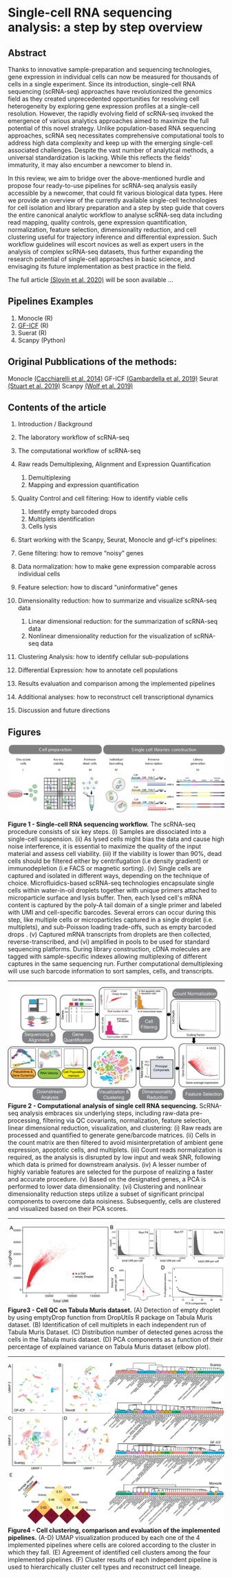 # Single-cell RNA sequencing analysis: a step by step overview

## Abstract
Thanks to innovative sample-preparation and sequencing technologies, gene expression in individual cells can now be measured for thousands of cells in a single experiment. Since its introduction, single-cell RNA sequencing (scRNA-seq) approaches have revolutionized the genomics field as they created unprecedented opportunities for resolving cell heterogeneity by exploring gene expression profiles at a single-cell resolution. However, the rapidly evolving field of scRNA-seq invoked the emergence of various analytics approaches aimed to maximize the full potential of this novel strategy. Unlike population-based RNA sequencing approaches, scRNA seq necessitates comprehensive computational tools to address high data complexity and keep up with the emerging single-cell associated challenges. Despite the vast number of analytical methods, a universal standardization is lacking. While this reflects the fields' immaturity, it may also encumber a newcomer to blend in.

In this review, we aim to bridge over the above-mentioned hurdle and propose four ready-to-use pipelines for scRNA-seq analysis easily accessible by a newcomer, that could fit various biological data types. Here we provide an overview of the currently available single-cell technologies for cell isolation and library preparation and a step by step guide that covers the entire canonical analytic workflow to analyse scRNA-seq data including read mapping, quality controls, gene expression quantification, normalization, feature selection, dimensionality reduction, and cell clustering useful for trajectory inference and differential expression. Such workflow guidelines will escort novices as well as expert users in the analysis of complex scRNA-seq datasets, thus further expanding the research potential of single-cell approaches in basic science, and envisaging its future implementation as best practice in the field.

The full article [(Slovin et al. 2020)](https://) will be soon available ...

## Pipelines Examples
1. Monocle (R) 
2. [GF-ICF](https://github.com/gambalab/scRNAseq_chapter/blob/master/pipelines/gf_icf_pipe.md) (R)
3. Suerat (R)
4. Scanpy (Python)

## Original Pubblications of the methods:
Monocle [(Cacchiarelli et al. 2014)](https://www.nature.com/articles/nbt.2859) 
GF-ICF [(Gambardella et al. 2019)](https://www.frontiersin.org/articles/10.3389/fgene.2019.00734/abstract) 
Seurat [(Stuart et al. 2019)](https://doi.org/10.1016/j.cell.2019.05.031) 
Scanpy [(Wolf et al. 2019)](https://genomebiology.biomedcentral.com/articles/10.1186/s13059-017-1382-0) 

## Contents of the article

1. Introduction / Background

2. The laboratory workflow of scRNA-seq
3. The computational workflow of scRNA-seq
4. Raw reads Demultiplexing, Alignment and Expression Quantification 
    1. Demultiplexing
    2. Mapping and expression quantification
5. Quality Control and cell filtering: How to identify viable cells
    1. Identify empty barcoded drops
    2. Multiplets identification
    3. Cells lysis
6. Start working with the Scanpy, Seurat, Monocle and gf-icf's pipelines:
7. Gene filtering: how to remove “noisy” genes
8. Data normalization: how to make gene expression comparable across individual cells
9. Feature selection: how to discard “uninformative” genes
10. Dimensionality reduction: how to summarize and visualize scRNA-seq data
    1. Linear dimensional reduction: for the summarization of scRNA-seq data
    2. Nonlinear dimensionality reduction for the visualization of scRNA-seq data
11. Clustering Analysis: how to identify cellular sub-populations
12. Differential Expression: how to annotate cell populations
13. Results evaluation and comparison among the implemented pipelines
14. Additional analyses: how to reconstruct cell transcriptional dynamics
15. Discussion and future directions

## Figures

![alt text](https://github.com/gambalab/scRNAseq_chapter/blob/master/figures_HiRes/Figure_01.png?raw=true)

<b>Figure 1 - Single-cell RNA sequencing workflow.</b> The scRNA-seq procedure consists of six key steps. (i) Samples are dissociated into a single-cell suspension. (ii) As lysed cells might bias the data and cause high noise interference, it is essential to maximize the quality of the input material and assess cell viability. (iii) If the viability is lower than 90%, dead cells should be filtered either by centrifugation (i.e density gradient) or immunodepletion (i.e FACS or magnetic sorting). (iv) Single cells are captured and isolated in different ways, depending on the technique of choice. Microfluidics-based scRNA-seq technologies encapsulate single cells within water-in-oil droplets together with unique primers attached to microparticle surface and lysis buffer. Then, each lysed cell's mRNA content is captured by the poly-A tail domain of a single primer and labeled with UMI and cell-specific barcodes. Several errors can occur during this step, like multiple cells or microparticles captured in a single droplet (i.e. multiplets), and sub-Poisson loading trade-offs, such as empty barcoded drops . (v) Captured mRNA transcripts from droplets are then collected, reverse-transcribed, and (vi) amplified in pools to be used for standard sequencing platforms. During library construction, cDNA molecules are tagged with sample-specific indexes allowing multiplexing of different captures in the same sequencing run. Further computational demultiplexing will use such barcode information to sort samples, cells, and transcripts.
<hr/>

![alt text](https://github.com/gambalab/scRNAseq_chapter/blob/master/figures_HiRes/Figure_02.png?raw=true)
<b>Figure 2 - Computational analysis of single cell RNA sequencing.</b> ScRNA-seq analysis embraces six underlying steps, including raw-data pre-processing, filtering via QC covariants, normalization, feature selection, linear dimensional reduction, visualization, and clustering: (i) Raw reads are processed and quantified to generate gene/barcode matrices. (ii) Cells in the count matrix are then filtered to avoid misinterpretation of ambient gene expression, apoptotic cells, and multiplets. (iii) Count reads normalization is required, as the analysis is disrupted by low input and weak SNR, following which data is primed for downstream analysis. (iv) A lesser number of highly variable features are selected for the purpose of realizing a faster and accurate procedure. (v) Based on the designated genes, a PCA is performed to lower data dimensionality. (vi) Clustering and nonlinear dimensionality reduction steps utilize a subset of significant principal components to overcome data noisiness. Subsequently, cells are clustered and visualized based on their PCA scores.
<hr/>

![alt text](https://github.com/gambalab/scRNAseq_chapter/blob/master/figures_HiRes/Figure_03.png?raw=true)
<b>Figure3 - Cell QC on Tabula Muris dataset.</b> (A) Detection of empty droplet by using emptyDrop function from DropUtils R package on Tabula Muris dataset. (B) Identification of cell multiplets in each independent run of Tabula Muris Dataset. (C) Distribution number of detected genes across the cells in the Tabula muris dataset. (D) PCA components as a function of their percentage of explained variance on Tabula Muris dataset (elbow plot).
<hr/>

![alt text](https://github.com/gambalab/scRNAseq_chapter/blob/master/figures_HiRes/Figure_04.png?raw=true)
<b>Figure4 - Cell clustering, comparison and evaluation of the implemented pipelines.</b> (A-D) UMAP visualization produced by each one of the 4 implemented pipelines where cells are colored according to the cluster in which they fall. (E) Agreement of identified cell clusters among the four implemented pipelines. (F) Cluster results of each independent pipeline is used to hierarchically cluster cell types and reconstruct cell lineage.
